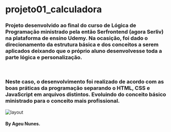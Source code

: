 <h1>projeto01_calculadora</h1>

<h3>
Projeto desenvolvido ao final do curso de Lógica de Programação ministrado pela então Serfrontend (agora Serliv) na plataforma de ensino Udemy. Na  ocasição, foi dado o direcionamento da estrutura básica e dos conceitos a serem aplicados deixando que o próprio aluno desenvolvesse toda a parte lógica e personalização.
</h3>

<br>

<h3>
Neste caso, o desenvolvimento foi realizado de acordo com as boas práticas da programação separando o HTML, CSS e JavaScript em arquivos distintos. Evoluindo do conceito básico ministrado para o conceito mais profissional.
</h3>

![layout](https://user-images.githubusercontent.com/116468965/209883884-e66d50a8-a09b-4a4d-aff6-700b0e5c91fe.png)


<h4>By Ageu Nunes.</h4>
